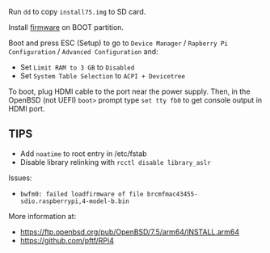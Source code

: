 Run `dd` to copy `install75.img` to SD card.

Install [firmware](https://github.com/pftf/RPi4/releases/download/v1.37/RPi4_UEFI_Firmware_v1.37.zip) on BOOT partition.

Boot and press ESC (Setup) to go to
`Device Manager` / `Rapberry Pi Configuration` / `Advanced Configuration` and:

- Set `Limit RAM to 3 GB` to `Disabled`
- Set `System Table Selection` to `ACPI + Devicetree`

To boot, plug HDMI cable to the port near the power supply.
Then, in the OpenBSD (not UEFI) `boot>` prompt type
`set tty fb0` to get console output in HDMI port.

## TIPS

- Add `noatime` to root entry in /etc/fstab
- Disable library relinking with `rcctl disable library_aslr`

Issues:

- `bwfm0: failed loadfirmware of file brcmfmac43455-sdio.raspberrypi,4-model-b.bin`

More information at:
- https://ftp.openbsd.org/pub/OpenBSD/7.5/arm64/INSTALL.arm64
- https://github.com/pftf/RPi4
